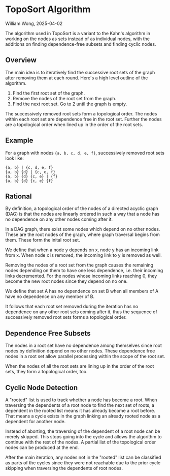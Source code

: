 
# TopoSort Algorithm

William Wong, 2025-04-02

The algorithm used in TopoSort is a variant to the Kahn's algorithm
in working on the nodes as sets instead of as individual nodes,
with the additions on finding dependence-free subsets and finding cyclic nodes.

## Overview

The main idea is to iteratively find the successive root sets of the graph after
removing them at each round.  Here's a high level outline of the algorithm.

1. Find the first root set of the graph.
2. Remove the nodes of the root set from the graph.
3. Find the next root set. Go to 2 until the graph is empty.

The successively removed root sets form a topological order. 
The nodes within each root set are dependence free in the root set.
Further the nodes are a topological order when lined up in the order
of the root sets.

## Example

For a graph with nodes `{a, b, c, d, e, f}`, successively removed root sets look like:

```
{a, b} | {c, d, e, f}
{a, b} {d} | {c, e, f}
{a, b} {d} {c, e} | {f}
{a, b} {d} {c, e} {f}
```

## Rational

By definition, a topological order of the nodes of a directed acyclic graph (DAG)
is that the nodes are linearly ordered in such a way that
a node has no dependence on any other nodes coming after it.

In a DAG graph, there exist some nodes which depend on no other nodes. 
These are the root nodes of the graph, where graph traversal begins from them.
These form the inital root set.

We define that when a node y depends on x, node y has an incoming link from x.
When node x is removed, the incoming link to y is removed as well.

Removing the nodes of a root set from the graph causes the remaining nodes
depending on them to have one less dependence, i.e. their incoming links decremented.
For the nodes whose incoming links reaching 0, they become the new root nodes
since they depend on no one.

We define that set A has no dependence on set B when all members of A have
no dependence on any member of B.

It follows that each root set removed during the iteration has no dependence
on any other root sets coming after it, thus the sequence of successively removed
root sets forms a topological order.

## Dependence Free Subsets

The nodes in a root set have no dependence among themselves since root nodes 
by definition depend on no other nodes.  These dependence free nodes in 
a root set allow parallel processing within the scope of the root set.

When the nodes of all the root sets are lining up in the order of the root sets,
they form a topological order, too.

## Cyclic Node Detection

A "rooted" list is used to track whether a node has become a root.
When traversing the dependents of a root node to find the next set of roots,
a dependent in the rooted list means it has already become a root
before.  That means a cycle exists in the graph linking an already rooted
node as a dependent for another node.

Instead of aborting, the traversing of the dependent of a root node can be 
merely skipped. This stops going into the cycle and allows the algorithm to
continue with the rest of the nodes.  A partial list of the topological order
nodes can be produced at the end.

After the main iteration, any nodes not in the "rooted" list can be classified
as parts of the cycles since they were not reachable due to the prior cycle 
skipping when traversing the dependents of root nodes.

